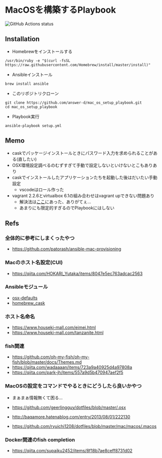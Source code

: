 # MacOSを構築するPlaybook

![GitHub Actions status](https://github.com/answer-d/mac_os_setup_playbook/workflows/CI/badge.svg)

## Installation
  
- Homebrewをインストールする

```console
/usr/bin/ruby -e "$(curl -fsSL https://raw.githubusercontent.com/Homebrew/install/master/install)"
```

- Ansibleインストール

```console
brew install ansible
```

- このリポジトリクローン

```console
git clone https://github.com/answer-d/mac_os_setup_playbook.git
cd mac_os_setup_playbook
```

- Playbook実行

```console
ansible-playbook setup.yml
```

## Memo

- caskでパッケージインストールときにパスワード入力を求められることがある(直したい)
- OSX環境設定調べるのむずすぎて手動で設定しないといけないとこもありあり
- caskでインストールしたアプリケーションたちを起動した後はだいたい手動設定
    - vscodeはロール作った
- vagrant 2.2.6とvirtualbox 6.1の組み合わせはvagrant upできない問題あり
    - 解決法は[ここ](https://qiita.com/shuu1222/items/7a6d04172363be44025c)にあった、ありがてぇ…
    - あまりにも限定的すぎるのでPlaybookにはしない

## Refs

### 全体的に参考にしまくったやつ

- <https://github.com/patorash/ansible-mac-provisioning>

### Macのホスト名設定(CUI)

- <https://qiita.com/HOKARI_Yutaka/items/8047e5ec763adcac2563>

### Ansibleモジュール

- [osx-defaults](https://docs.ansible.com/ansible/latest/modules/osx_defaults_module.html?highlight=mac#osx-defaults-manage-macos-user-defaults)
- [homebrew_cask](https://docs.ansible.com/ansible/2.5/modules/homebrew_cask_module.html)

### ホスト名命名

- <https://www.houseki-mall.com/eimei.html>
- <https://www.houseki-mall.com/tanzanite.html>

### fish関連

- <https://github.com/oh-my-fish/oh-my-fish/blob/master/docs/Themes.md>
- <https://qiita.com/wadaaaan/items/723a9a40925d4a97808a>
- <https://qiita.com/park-jh/items/557a9d5b470947aef2f5>

### MacOSの設定をコマンドでやるときにどうしたら良いかやつ

- まぁまぁ情報無くて困る…

- <https://github.com/geerlingguy/dotfiles/blob/master/.osx>
- <http://baqamore.hatenablog.com/entry/2013/08/01/222130>
- <https://github.com/ryuichi1208/dotfiles/blob/master/mac/macos/.macos>

### Docker関連のfish completion

- <https://qiita.com/supaiku2452/items/8f18b7ae8ceff8731d02>

